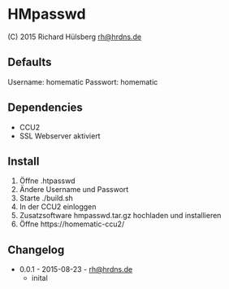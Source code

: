 HMpasswd
=======

  (C) 2015 Richard Hülsberg <rh@hrdns.de>

Defaults
--------
Username: homematic
Passwort: homematic

Dependencies
------------

* CCU2
* SSL Webserver aktiviert

Install
-------

1. Öffne .htpasswd
2. Ändere Username und Passwort
3. Starte ./build.sh
4. In der CCU2 einloggen
5. Zusatzsoftware hmpasswd.tar.gz hochladen und installieren
6. Öffne https://homematic-ccu2/

Changelog
---------
* 0.0.1 - 2015-08-23 - rh@hrdns.de
  - inital
